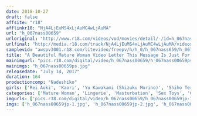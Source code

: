 ```yaml
---
date: 2018-10-27
draft: false
affsite: "r18"
afflinkr18: "NjA4LjEuMS4xLjAuMC4wLjAuMA"
url: "h_067nass00659"
urloriginal: "http://www.r18.com/videos/vod/movies/detail/-/id=h_067nass00659"
urlfinal: "http://media.r18.com/track/NjA4LjEuMS4xLjAuMC4wLjAuMA/videos/vod/movies/detail/-/id=h_067nass00659"
samplevid: "awspv3001.r18.com/litevideo/freepv/h/h_0/h_067nass659/h_067nass659_dmb_w.mp4"
title: "A Beautiful Mature Woman Video Letter This Message Is Just For You! Self Shot Masturbation"
mainimgurl: "pics.r18.com/digital/video/h_067nass00659/h_067nass00659ps.jpg"
mainimgs: "h_067nass00659ps.jpg"
releasedate: "July 14, 2017"
duration: 164
productioncomp: "Nadeshiko"
girls: ['Rei Aoki', 'Kaori', 'Yu Kawakami (Shizuku Morino)', 'Shiho Terashima', 'Kimika Ichijo', 'Ayumi Shinoda', 'Ayako Inoue']
categories: ['Mature Woman', 'Lingerie', 'Masturbation', 'Sex Toys', 'Compilation', 'Hi-Def']
imgurls: ['pics.r18.com/digital/video/h_067nass00659/h_067nass00659jp-1.jpg', 'pics.r18.com/digital/video/h_067nass00659/h_067nass00659jp-2.jpg', 'pics.r18.com/digital/video/h_067nass00659/h_067nass00659jp-3.jpg', 'pics.r18.com/digital/video/h_067nass00659/h_067nass00659jp-4.jpg', 'pics.r18.com/digital/video/h_067nass00659/h_067nass00659jp-5.jpg', 'pics.r18.com/digital/video/h_067nass00659/h_067nass00659jp-6.jpg', 'pics.r18.com/digital/video/h_067nass00659/h_067nass00659jp-7.jpg', 'pics.r18.com/digital/video/h_067nass00659/h_067nass00659jp-8.jpg', 'pics.r18.com/digital/video/h_067nass00659/h_067nass00659jp-9.jpg', 'pics.r18.com/digital/video/h_067nass00659/h_067nass00659jp-10.jpg', 'pics.r18.com/digital/video/h_067nass00659/h_067nass00659jp-11.jpg', 'pics.r18.com/digital/video/h_067nass00659/h_067nass00659jp-12.jpg', 'pics.r18.com/digital/video/h_067nass00659/h_067nass00659jp-13.jpg', 'pics.r18.com/digital/video/h_067nass00659/h_067nass00659jp-14.jpg', 'pics.r18.com/digital/video/h_067nass00659/h_067nass00659jp-15.jpg', 'pics.r18.com/digital/video/h_067nass00659/h_067nass00659jp-16.jpg', 'pics.r18.com/digital/video/h_067nass00659/h_067nass00659jp-17.jpg', 'pics.r18.com/digital/video/h_067nass00659/h_067nass00659jp-18.jpg', 'pics.r18.com/digital/video/h_067nass00659/h_067nass00659jp-19.jpg', 'pics.r18.com/digital/video/h_067nass00659/h_067nass00659jp-20.jpg']
imgs: ['h_067nass00659jp-1.jpg', 'h_067nass00659jp-2.jpg', 'h_067nass00659jp-3.jpg', 'h_067nass00659jp-4.jpg', 'h_067nass00659jp-5.jpg', 'h_067nass00659jp-6.jpg', 'h_067nass00659jp-7.jpg', 'h_067nass00659jp-8.jpg', 'h_067nass00659jp-9.jpg', 'h_067nass00659jp-10.jpg', 'h_067nass00659jp-11.jpg', 'h_067nass00659jp-12.jpg', 'h_067nass00659jp-13.jpg', 'h_067nass00659jp-14.jpg', 'h_067nass00659jp-15.jpg', 'h_067nass00659jp-16.jpg', 'h_067nass00659jp-17.jpg', 'h_067nass00659jp-18.jpg', 'h_067nass00659jp-19.jpg', 'h_067nass00659jp-20.jpg']
---
```

